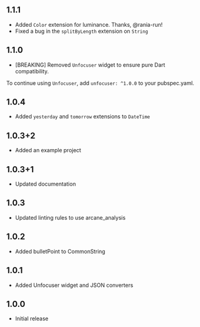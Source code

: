 ## 1.1.1

- Added `Color` extension for luminance. Thanks, @rania-run!
- Fixed a bug in the `splitByLength` extension on `String`

## 1.1.0

- [BREAKING] Removed `Unfocuser` widget to ensure pure Dart compatibility.

To continue using `Unfocuser`, add `unfocuser: ^1.0.0` to your pubspec.yaml.

## 1.0.4

- Added `yesterday` and `tomorrow` extensions to `DateTime`

## 1.0.3+2

- Added an example project

## 1.0.3+1

- Updated documentation

## 1.0.3

- Updated linting rules to use arcane_analysis

## 1.0.2

- Added bulletPoint to CommonString

## 1.0.1

- Added Unfocuser widget and JSON converters

## 1.0.0

- Initial release
